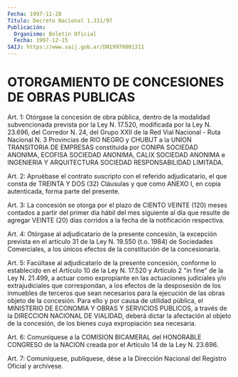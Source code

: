 ```yaml
---
Fecha: 1997-11-28
Título: Decreto Nacional 1.311/97
Publicación:
  Organismo: Boletín Oficial
  Fecha: 1997-12-15
SAIJ: https://www.saij.gob.ar/DN19970001311
---
```

# OTORGAMIENTO DE CONCESIONES DE OBRAS PUBLICAS

<a id="1"></a>
Art. 1: Otórgase la concesión  de  obra  pública, dentro de la modalidad subvencionada  prevista por la Ley N. 17.520,  modificada por la Ley N. 23.696, del Corredor N. 24,  del Grupo XXII de la Red Vial Nacional - Ruta Nacional N. 3 Provincias  de RIO NEGRO y CHUBUT a la UNION TRANSITORIA DE EMPRESAS constituida  por CONIPA SOCIEDAD ANONIMA,  ECOFISA  SOCIEDAD  ANONIMA,  CALIX  SOCIEDAD   ANONIMA  e INGENIERIA    Y   ARQUITECTURA  SOCIEDAD  RESPONSABILIDAD  LIMITADA.

<a id="2"></a>
Art. 2: Apruébase el contrato suscripto con el referido adjudicatario, el  que consta de TREINTA Y DOS (32) Cláusulas y que como  ANEXO  I, en copia  autenticada,  forma  parte  del  presente.

<a id="3"></a>
Art. 3: La concesión se otorga por el plazo de CIENTO VEINTE (120) meses contados  a  partir del primer día hábil del mes siguiente al día que resulte de agregar  VEINTE (20) días corridos a la fecha de la notificación respectiva.

<a id="4"></a>
Art. 4: Otórgase al adjudicatario  de  la  presente  concesión, la excepción prevista en el artículo 31 de la Ley N. 19.550 (t.o. 1984) de  Sociedades Comerciales, a los únicos efectos de la constitución de la concesionaria.

<a id="5"></a>
Art.  5:  Facúltase  al  adjudicatario  de la presente concesión, conforme lo establecido en el Artículo 10 de  la  Ley  N. 17.520  y Artículo 2 "in fine" de la Ley N. 21.499, a actuar como expropiante en las actuaciones judiciales y/o extrajudiciales que correspondan, a los efectos  de  la  desposesión de los inmuebles de terceros que sean  necesarios para la  ejecución  de  las  obras  objeto  de  la concesión. Para ello y por causa de utilidad pública, el MINISTERIO DE ECONOMIA  Y OBRAS Y SERVICIOS PUBLICOS, a través de la DIRECCION NACIONAL DE VIALIDAD,  deberá  dictar la afectación al objeto de la concesión,  de  los  bienes  cuya  expropiación    sea  necesaria.

<a id="6"></a>
Art. 6: Comuníquese a la COMISION BICAMERAL del HONORABLE CONGRESO de  la  NACION  creada  por  el  Artículo  14  de la  Ley N. 23.696.

<a id="7"></a>
Art. 7: Comuníquese, publíquese, dése a la Dirección Nacional del Registro Oficial y archívese.